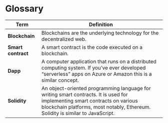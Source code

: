 # Glossary

| **Term**           | **Definition**                                                                                                                                                                                               |
| ------------------ | ------------------------------------------------------------------------------------------------------------------------------------------------------------------------------------------------------------ |
| **Blockchain**     | Blockchains are the underlying technology for the decentralized web.                                                                                                                                         |
| **Smart contract** | A smart contract is the code executed on a blockchain.                                                                                                                                                       |
| **Dapp**           | A computer application that runs on a distributed computing system. If you’ve ever developed “serverless” apps on Azure or Amazon this is a similar concept.                                                 |
| **Solidity**       | An object-oriented programming language for writing smart contracts. It is used for implementing smart contracts on various blockchain platforms, most notably, Ethereum. Solidity is similar to JavaScript. |

